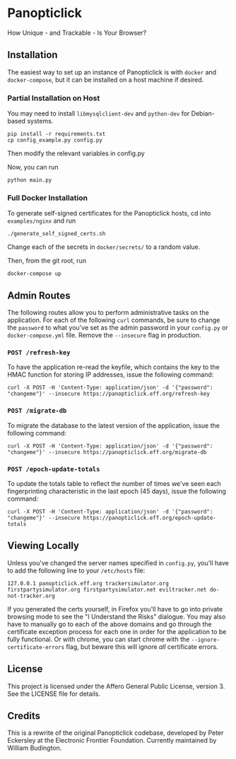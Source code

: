 # Panopticlick

How Unique - and Trackable - Is Your Browser?

## Installation

The easiest way to set up an instance of Panopticlick is with `docker` and `docker-compose`, but it can be installed on a host machine if desired.

### Partial Installation on Host

You may need to install `libmysqlclient-dev` and `python-dev` for Debian-based systems.

    pip install -r requirements.txt
    cp config_example.py config.py

Then modify the relevant variables in config.py

Now, you can run

    python main.py

### Full Docker Installation

To generate self-signed certificates for the Panopticlick hosts, cd into `examples/nginx` and run 

    ./generate_self_signed_certs.sh

Change each of the secrets in `docker/secrets/` to a random value.

Then, from the git root, run

    docker-compose up

## Admin Routes

The following routes allow you to perform administrative tasks on the application.  For each of the following `curl` commands, be sure to change the `password` to what you've set as the admin password in your `config.py` or `docker-compose.yml` file.  Remove the `--insecure` flag in production.

### `POST /refresh-key`

To have the application re-read the keyfile, which contains the key to the HMAC function for storing IP addresses, issue the following command:

    curl -X POST -H 'Content-Type: application/json' -d '{"password": "changeme"}' --insecure https://panopticlick.eff.org/refresh-key

### `POST /migrate-db`

To migrate the database to the latest version of the application, issue the following command:

    curl -X POST -H 'Content-Type: application/json' -d '{"password": "changeme"}' --insecure https://panopticlick.eff.org/migrate-db

### `POST /epoch-update-totals`

To update the totals table to reflect the number of times we've seen each fingerprinting characteristic in the last epoch (45 days), issue the following command:

    curl -X POST -H 'Content-Type: application/json' -d '{"password": "changeme"}' --insecure https://panopticlick.eff.org/epoch-update-totals

## Viewing Locally

Unless you've changed the server names specified in `config.py`, you'll have to add the following line to your `/etc/hosts` file:

    127.0.0.1 panopticlick.eff.org trackersimulator.org firstpartysimulator.org firstpartysimulator.net eviltracker.net do-not-tracker.org

If you generated the certs yourself, in Firefox you'll have to go into private browsing mode to see the "I Understand the Risks" dialogue.  You may also have to manually go to each of the above domains and go through the certificate exception process for each one in order for the application to be fully functional. Or with chrome, you can start chrome with the `--ignore-certificate-errors` flag, but beware this will ignore *all* certificate errors.

## License

This project is licensed under the Affero General Public License, version 3.  See the LICENSE file for details.

## Credits

This is a rewrite of the original Panopticlick codebase, developed by Peter Eckersley at the Electronic Frontier Foundation.  Currently maintained by William Budington.
